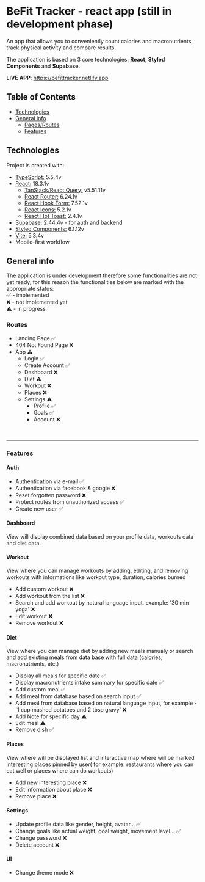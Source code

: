 # BeFit Tracker - react app (still in development phase)

An app that allows you to conveniently count calories and macronutrients, track physical activity and compare results.

The application is based on 3 core technologies: **React**, **Styled Components** and **Supabase**.

**LIVE APP**: <https://befittracker.netlify.app>

## Table of Contents

- [Technologies](#technologies)
- [General info](#general-info)
  - [Pages/Routes](#routes)
  - [Features](#features)

## Technologies

Project is created with:

- [TypeScript:](https://www.typescriptlang.org/) 5.5.4v
- [React:](https://reactjs.org/) 18.3.1v
  - [TanStack/React Query:](https://tanstack.com/) v5.51.11v
  - [React Router:](https://reactrouter.com/en/main) 6.24.1v
  - [React Hook Form:](https://react-hook-form.com/) 7.52.1v
  - [React Icons:](https://react-icons.github.io/react-icons/) 5.2.1v
  - [React Hot Toast:](https://react-hot-toast.com/) 2.4.1v
- [Supabase:](https://supabase.com/) 2.44.4v - for auth and backend
- [Styled Components:](https://styled-components.com/) 6.1.12v
- [Vite:](https://vitejs.dev) 5.3.4v
- Mobile-first workflow

## General info

The application is under development therefore some functionalities are not yet ready, for this reason the functionalities below are marked with the appropriate status: \
✅ - implemented \
❌ - not implemented yet\
⚠️ - in progress

### Routes

- Landing Page ✅
- 404 Not Found Page ❌
- App ⚠️
  - Login ✅
  - Create Account ✅
  - Dashboard ❌
  - Diet ⚠️
  - Workout ❌
  - Places ❌
  - Settings ⚠️
    - Profile ✅
    - Goals ✅
    - Account ❌

<br>

---

### Features

#### Auth

- Authentication via e-mail ✅
- Authentication via facebook & google ❌
- Reset forgotten password ❌
- Protect routes from unauthorized access ✅
- Create new user ✅

#### Dashboard

View will display combined data based on your profile data, workouts data and diet data.

#### Workout

View where you can manage workouts by adding, editing, and removing workouts with informations like workout type, duration, calories burned

- Add custom workout ❌
- Add workout from the list ❌
- Search and add workout by natural language input, example: '30 min yoga' ❌
- Edit workout ❌
- Remove workout ❌

#### Diet

View where you can manage diet by adding new meals manualy or search and add existing meals from data base with full data (calories, macronutrients, etc.)

- Display all meals for specific date ✅
- Display macronutrients intake summary for specific date ✅
- Add custom meal ✅
- Add meal from database based on search input ✅
- Add meal from database based on natural language input, for example - '1 cup mashed potatoes and 2 tbsp gravy' ❌
- Add Note for specific day ⚠️
- Edit meal ⚠️
- Remove dish ✅

#### Places

View where will be displayed list and interactive map where will be marked interesting places pinned by user( for example: restaurants where you can eat well or places where can do workouts)

- Add new interesting place ❌
- Edit information about place ❌
- Remove place ❌

#### Settings

- Update profile data like gender, height, avatar... ✅
- Change goals like actual weight, goal weight, movement level... ✅
- Change password ❌
- Delete account ❌

#### UI

- Change theme mode ❌
